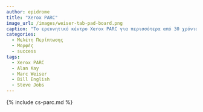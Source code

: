 ```yaml
---
author: epidrome
title: "Xerox PARC"
image_url: /images/weiser-tab-pad-board.png
caption: "To ερευνητικό κέντρο Xerox PARC για περισσότερα από 30 χρόνια δημιουργεί υλικό και λογισμικό για τους υπολογιστές, που μετά από λίγο καιρό θα είναι μέρος της καθημερινότητας."
categories:
  - Μελέτη Περίπτωσης
  - Μορφές
  - success
tags:
  - Xerox PARC
  - Alan Kay
  - Marc Weiser
  - Bill English
  - Steve Jobs
---
```


{% include cs-parc.md %}

